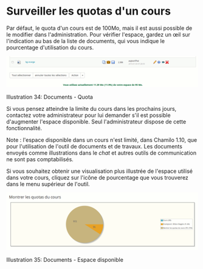 # Surveiller les quotas d'un cours

Par défaut, le quota d'un cours est de 100Mo, mais il est aussi possible de le modifier dans l'administration. Pour vérifier l'espace, gardez un œil sur l'indication au bas de la liste de documents, qui vous indique le pourcentage d'utilisation du cours.

![](../../.gitbook/assets/graficos31%20%287%29.png)

Illustration 34: Documents - Quota

Si vous pensez atteindre la limite du cours dans les prochains jours, contactez votre administrateur pour lui demander s'il est possible d'augmenter l'espace disponible. Seul l'administrateur dispose de cette fonctionnalité.

Note : l'espace disponible dans un cours n'est limité, dans Chamilo 1.10, que pour l'utilisation de l'outil de documents et de travaux. Les documents envoyés comme illustrations dans le _chat_ et autres outils de communication ne sont pas comptabilisés.

Si vous souhaitez obtenir une visualisation plus illustrée de l'espace utilisé dans votre cours, cliquez sur l'icône de pourcentage que vous trouverez dans le menu supérieur de l'outil.

![](../../.gitbook/assets/image52%20%283%29.png)

Illustration 35: Documents - Espace disponible

